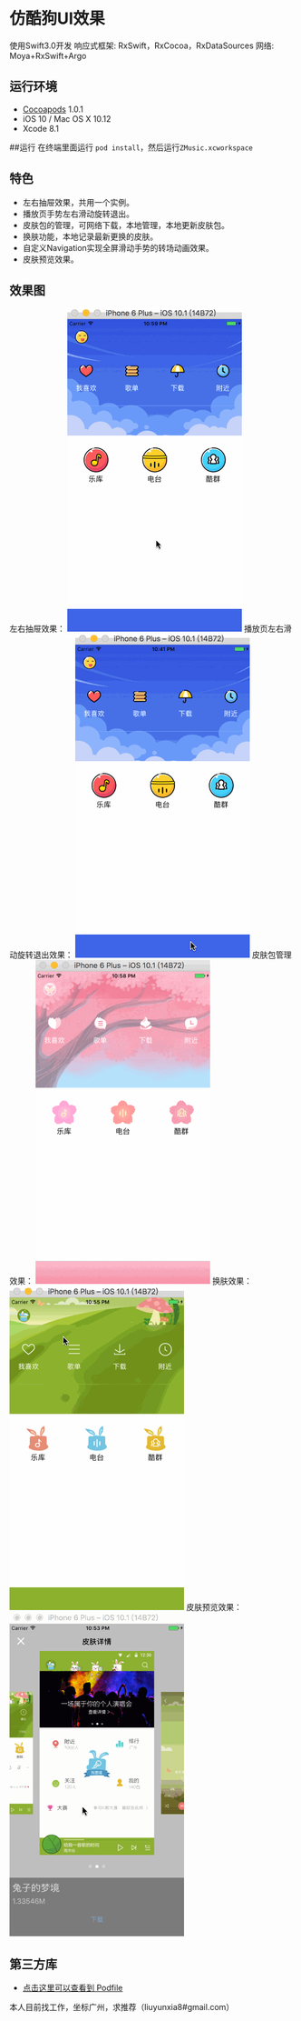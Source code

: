 # 仿酷狗UI效果
使用Swift3.0开发
响应式框架:
    RxSwift，RxCocoa，RxDataSources
网络: 
    Moya+RxSwift+Argo

## 运行环境
- [Cocoapods](https://github.com/CocoaPods/CocoaPods) 1.0.1
- iOS 10 / Mac OS X 10.12
- Xcode 8.1

##运行
在终端里面运行 `pod install`，然后运行`ZMusic.xcworkspace` 

## 特色
- 左右抽屉效果，共用一个实例。
- 播放页手势左右滑动旋转退出。
- 皮肤包的管理，可网络下载，本地管理，本地更新皮肤包。
- 换肤功能，本地记录最新更换的皮肤。
- 自定义Navigation实现全屏滑动手势的转场动画效果。
- 皮肤预览效果。

## 效果图
左右抽屉效果：
![Demo Gif](images/drawer.gif)
播放页左右滑动旋转退出效果：
![Demo Gif](images/playView.gif)
皮肤包管理效果：
![Demo Gif](images/themeManager.gif)
换肤效果：
![Demo Gif](images/changeTheme.gif)
皮肤预览效果：
![Demo Gif](images/scrollerView.gif)
## 第三方库
- [点击这里可以查看到 Podfile](https://github.com/lyxia/zmusic/blob/master/Podfile)

本人目前找工作，坐标广州，求推荐（liuyunxia8#gmail.com）



